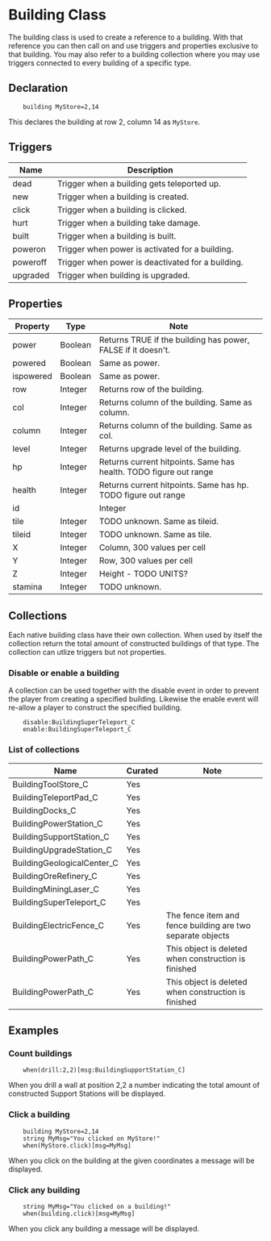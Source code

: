 # Building Class
The building class is used to create a reference to a building. With that reference you can then call on and use triggers and properties exclusive to that building. You may also refer to a building collection where you may use triggers connected to every building of a specific type.

## Declaration

```mms
	building MyStore=2,14
```

This declares the building at row 2, column 14 as `MyStore`.

## Triggers

|Name|Description|
|---|---|
|dead|Trigger when a building gets teleported up.|
|new|Trigger when a building is created.|
|click|Trigger when a building is clicked.|
|hurt|Trigger when a building take damage.|
|built|Trigger when a building is built.|
|poweron|Trigger when power is activated for a building.|
|poweroff|Trigger when power is deactivated for a building.|
|upgraded|Trigger when building is upgraded.|

## Properties

|Property|Type|Note|
|---|---|---|
|power|Boolean|Returns TRUE if the building has power, FALSE if it doesn't.|
|powered|Boolean|Same as power.|
|ispowered|Boolean|Same as power.|
|row|Integer|Returns row of the building.|
|col|Integer|Returns column of the building. Same as column.|
|column|Integer|Returns column of the building. Same as col.|
|level|Integer|Returns upgrade level of the building.|
|hp|Integer|Returns current hitpoints. Same has health. TODO figure out range|
|health|Integer|Returns current hitpoints. Same has hp. TODO figure out range|
|id||Integer|Returns the ID the building.|
|tile|Integer|TODO unknown. Same as tileid.|
|tileid|Integer|TODO unknown. Same as tile.|
|X|Integer|Column, 300 values per cell|
|Y|Integer|Row, 300 values per cell|
|Z|Integer|Height - TODO UNITS?|
|stamina|Integer|TODO unknown.|


## Collections 
Each native building class have their own collection. When used by itself the collection return the total amount of constructed buildings of that type. The collection can utlize triggers but not properties.

### Disable or enable a building
A collection can be used together with the disable event in order to prevent the player from creating a specified building. Likewise the enable event will re-allow a player to construct the specified building.

```mms
	disable:BuildingSuperTeleport_C
	enable:BuildingSuperTeleport_C
```

### List of collections

|Name|Curated|Note|
|---|---|---|
|BuildingToolStore_C|Yes||
|BuildingTeleportPad_C|Yes||
|BuildingDocks_C|Yes||
|BuildingPowerStation_C|Yes||
|BuildingSupportStation_C|Yes||
|BuildingUpgradeStation_C|Yes||
|BuildingGeologicalCenter_C|Yes||
|BuildingOreRefinery_C|Yes||
|BuildingMiningLaser_C|Yes||
|BuildingSuperTeleport_C|Yes||
|BuildingElectricFence_C|Yes|The fence item and fence building are two separate objects|
|BuildingPowerPath_C|Yes|This object is deleted when construction is finished|
|BuildingPowerPath_C|Yes|This object is deleted when construction is finished|

## Examples
### Count buildings

```mms
	when(drill:2,2)[msg:BuildingSupportStation_C]
```

When you drill a wall at position 2,2 a number indicating the total amount of constructed Support 	Stations will be displayed.

### Click a building

```mms
	building MyStore=2,14
	string MyMsg="You clicked on MyStore!"
	when(MyStore.click)[msg=MyMsg]
```

When you click on the building at the given coordinates a message will be displayed.

### Click any building

```mms
	string MyMsg="You clicked on a building!"
	when(building.click)[msg=MyMsg]
```

When you click any building a message will be displayed.